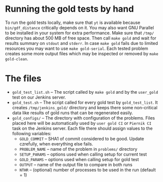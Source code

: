 # Running the gold tests by hand

To run the gold tests locally, make sure that `yt` is available because `bin/gdf_distance` critically depends on it.
You may also want GNU Parallel to be installed in your system for extra performance.
Make sure that `/tmp/` directory has about 500 MB of free space.
Then call `make gold` and wait for results summary on `stdout` and `stderr`.
In case `make gold` fails due to limited resources you may want to use `make gold-serial`.
Each tested problem creates some more output files which may be inspected or removed by `make gold-clean`.

# The files

* `gold_test_list.sh` – The script called by `make gold` and by the `user_gold` test on our Jenkins server.
* `gold_test.sh` – The script called for every gold test by `gold_test_list`.
    It creates `/tmp/jenkins_gold/` directory and keeps there some non-critical data like results of gold runs that can be regenerated easily.
* `gold_configs/` – The directory with configuration of the problems.
    Files placed here will be automatically used by `user gold CI` or `Piernik CI` task on the Jenkins server.
    Each file there should assign values to the following variables:
    * `GOLD_COMMIT` – SHA1 of commit considered to be good. Update czrefully, when everything else fails.
    * `PROBLEM_NAME` – name of the problem in `problems/` directory
    * `SETUP_PARAMS` – options used when calling setup for current test
    * `GOLD_PARAMS` – options used when calling setup for gold test
    * `OUTPUT` – name of the output file to compare in both runs
    * `NTHR` – (optional) number of processes to be used in the run (default = 1)
